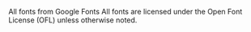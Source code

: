 All fonts from Google Fonts
All fonts are licensed under the Open Font License (OFL) unless otherwise noted.